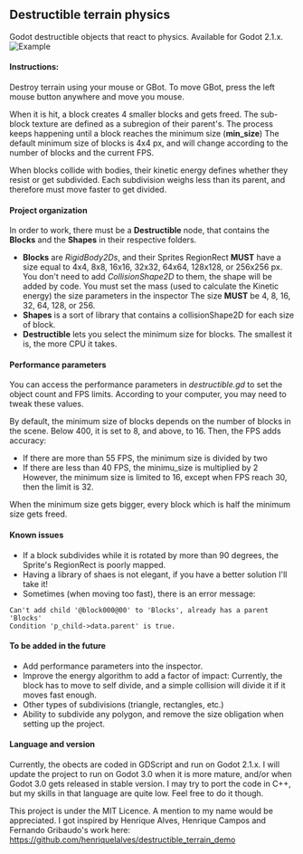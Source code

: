 ## Destructible terrain physics

Godot destructible objects that react to physics.
Available for Godot 2.1.x.
![Example](example.gif)

#### Instructions:

Destroy terrain using your mouse or GBot.
To move GBot, press the left mouse button anywhere and move you mouse.

When it is hit, a block creates 4 smaller blocks and gets freed. The sub-block texture are defined as a subregion of their parent's.
The process keeps happening until a block reaches the minimum size (__min_size__)
The default minimum size of blocks is 4x4 px, and will change according to the number of blocks and the current FPS.

When blocks collide with bodies, their kinetic energy defines whether they resist or get subdivided.
Each subdivision weighs less than its parent, and therefore must move faster to get divided.

#### Project organization

In order to work, there must be a __Destructible__ node, that contains the __Blocks__ and the __Shapes__ in their respective folders.
* __Blocks__ are _RigidBody2Ds_, and their Sprites RegionRect __MUST__ have a size equal to 4x4, 8x8, 16x16, 32x32, 64x64, 128x128, or 256x256 px. You don't need to add _CollisionShape2D_ to them, the shape will be added by code.
You must set the mass (used to calculate the Kinetic energy) the size parameters in the inspector The size __MUST__ be 4, 8, 16, 32, 64, 128, or 256.
* __Shapes__ is a sort of library that contains a collisionShape2D for each size of block.
* __Destructible__ lets you select the minimum size for blocks. The smallest it is, the more CPU it takes.

#### Performance parameters

You can access the performance parameters in _destructible.gd_ to set the object count and FPS limits.
According to your computer, you may need to tweak these values.

By default, the minimum size of blocks depends on the number of blocks in the scene. Below 400, it is set to 8, and above, to 16.
Then, the FPS adds accuracy:
* If there are more than 55 FPS, the minimum size is divided by two
* If there are less than 40 FPS, the minimu_size is multiplied by 2
However, the minimum size is limited to 16, except when FPS reach 30, then the limit is 32.

When the minimum size gets bigger, every block which is half the minimum size gets freed.

#### Known issues

* If a block subdivides while it is rotated by more than 90 degrees, the Sprite's RegionRect is poorly mapped.
* Having a library of shaes is not elegant, if you have a better solution I'll take it!
* Sometimes (when moving too fast), there is an error message:
```
Can't add child '@block000@00' to 'Blocks', already has a parent 'Blocks'
Condition 'p_child->data.parent' is true.
```

#### To be added in the future

* Add performance parameters into the inspector.
* Improve the energy algorithm to add a factor of impact: Currently, the block has to move to self divide, and a simple collision will divide it if it moves fast enough.
* Other types of subdivisions (triangle, rectangles, etc.)
* Ability to subdivide any polygon, and remove the size obligation when setting up the project.

#### Language and version

Currently, the obects are coded in GDScript and run on Godot 2.1.x.
I will update the project to run on Godot 3.0 when it is more mature, and/or when Godot 3.0 gets released in stable version.
I may try to port the code in C++, but my skills in that language are quite low. Feel free to do it though.

This project is under the MIT Licence. A mention to my name would be appreciated.
I got inspired by Henrique Alves, Henrique Campos and Fernando Gribaudo's work here: https://github.com/henriquelalves/destructible_terrain_demo
